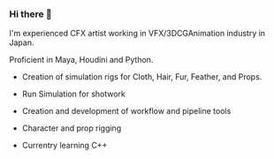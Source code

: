 ### Hi there 👋

<!--
**KentMrng/KentMrng** is a ✨ _special_ ✨ repository because its `README.md` (this file) appears on your GitHub profile.

Here are some ideas to get you started:

- 🔭 I’m currently working on ...
- 🌱 I’m currently learning ...
- 👯 I’m looking to collaborate on ...
- 🤔 I’m looking for help with ...
- 💬 Ask me about ...
- 📫 How to reach me: ...
- 😄 Pronouns: ...
- ⚡ Fun fact: ...
-->


I'm experienced CFX artist working in VFX/3DCGAnimation industry in Japan.

Proficient in Maya, Houdini and Python.
- Creation of simulation rigs for Cloth, Hair, Fur, Feather, and Props.
- Run Simulation for shotwork
- Creation and development of workflow and pipeline tools

- Character and prop rigging


- Currentry learning C++
